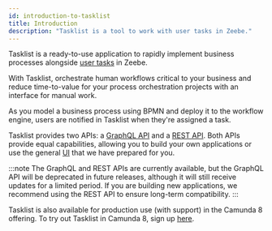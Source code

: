 ```yaml
---
id: introduction-to-tasklist
title: Introduction
description: "Tasklist is a tool to work with user tasks in Zeebe."
---
```


Tasklist is a ready-to-use application to rapidly implement business processes alongside [user tasks](/components/modeler/bpmn/user-tasks/user-tasks.md) in Zeebe.

With Tasklist, orchestrate human workflows critical to your business and reduce time-to-value for your process orchestration projects with an interface for manual work.

As you model a business process using BPMN and deploy it to the workflow engine, users are notified in Tasklist when they're assigned a task.

Tasklist provides two APIs: a [GraphQL API](/docs/apis-tools/tasklist-api/tasklist-api-overview.md)
and a [REST API](/docs/apis-tools/tasklist-api-rest/tasklist-api-rest-overview.md). Both APIs provide equal capabilities,
allowing you to build your own applications or use the general [UI](/docs/components/tasklist/userguide/using-tasklist.md) that we have prepared for you.

:::note
The GraphQL and REST APIs are currently available, but the GraphQL API will be deprecated in future releases, although it will still receive updates for a limited period. If you are building new applications,
we recommend using the REST API to ensure long-term compatibility.
:::

Tasklist is also available for production use (with support) in the Camunda 8 offering. To try out Tasklist in Camunda 8, sign up [here](https://signup.camunda.com/accounts?utm_source=docs.camunda.io&utm_medium=referral).
